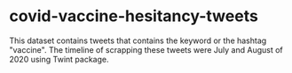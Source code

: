 # covid-vaccine-hesitancy-tweets
This dataset contains tweets that contains the keyword or the hashtag "vaccine". The timeline of scrapping these tweets were July and August of 2020 using Twint package. 
